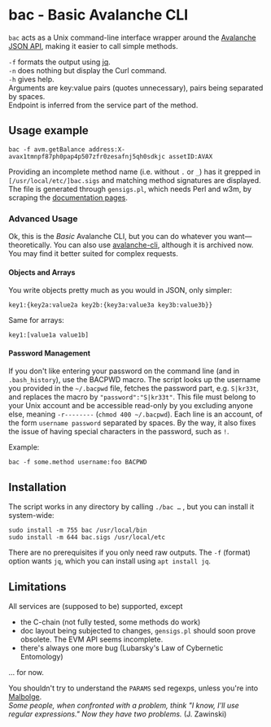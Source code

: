 # bac - Basic Avalanche CLI

`bac` acts as a Unix command-line interface wrapper around the [Avalanche JSON API](https://docs.avax.network/v1.0/en/api/intro-apis/), making it easier to call simple methods.

`-f` formats the output using [jq](https://stedolan.github.io/jq/).
<br>
`-n` does nothing but display the Curl command.
<br>
`-h` gives help.
<br>
Arguments are key:value pairs (quotes unnecessary), pairs being separated by spaces.
<br>
Endpoint is inferred from the service part of the method.

## Usage example

    bac -f avm.getBalance address:X-avax1tmnpf87ph0pap4p507zfr0zesafnj5qh0sdkjc assetID:AVAX

Providing an incomplete method name (i.e. without `.` or `_`) has it grepped
in `[/usr/local/etc/]bac.sigs` and matching method signatures are displayed. The
file is generated through `gensigs.pl`, which needs Perl and w3m, by scraping the
[documentation pages](https://docs.avax.network/build/apis). 

### Advanced Usage

Ok, this is the _Basic_ Avalanche CLI, but you can do whatever you
want&mdash;theoretically. You can also use
[avalanche-cli](https://github.com/ava-labs/avalanche-cli), although it is
archived now. You may find it better suited for complex requests.

#### Objects and Arrays

You write objects pretty much as you would in JSON, only simpler:

    key1:{key2a:value2a key2b:{key3a:value3a key3b:value3b}}

Same for arrays:

    key1:[value1a value1b]

#### Password Management

If you don't like entering your password on the command line (and in
`.bash_history`), use the BACPWD macro. The script looks up the username you
provided in the `~/.bacpwd` file, fetches the password part, e.g. `S|kr33t`,
and replaces the macro by `"password":"S|kr33t"`. This file must belong to your
Unix account and be accessible read-only by you excluding anyone else, meaning
`-r--------` (`chmod 400 ~/.bacpwd`). Each line is an account, of the form
`username password` separated by spaces. By the way, it also fixes the issue of
having special characters in the password, such as `!`.

Example:

    bac -f some.method username:foo BACPWD

## Installation

The script works in any directory by calling `./bac …` , but you can install it
system-wide:

    sudo install -m 755 bac /usr/local/bin
    sudo install -m 644 bac.sigs /usr/local/etc

There are no prerequisites if you only need raw outputs. The `-f` (format)
option wants `jq`, which you can install using `apt install jq`.

## Limitations

All services are (supposed to be) supported, except

- the C-chain (not fully tested, some methods do work)
- doc layout being subjected to changes, `gensigs.pl` should soon prove obsolete. The EVM API seems incomplete. 
- there's always one more bug (Lubarsky's Law of Cybernetic Entomology)

… for now. 

You shouldn't try to understand the `PARAMS` sed regexps, unless you're into
[Malbolge](https://en.wikipedia.org/wiki/Malbolge).
<br> 
_Some people, when confronted with a problem, think "I know, I'll use regular
expressions." Now they have two problems._ (J. Zawinski)

